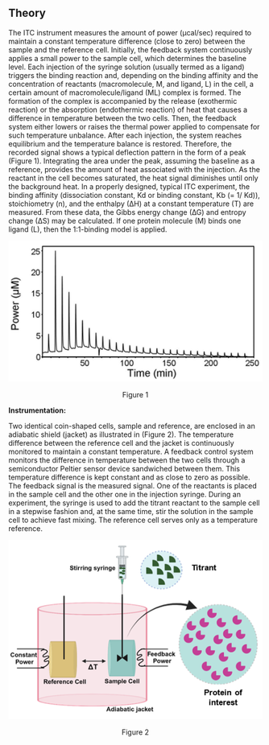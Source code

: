 ## Theory

The ITC instrument measures the amount of power (µcal/sec) required to maintain a constant temperature difference (close to zero) between the sample and the reference cell. Initially, the feedback system continuously applies a small power to the sample cell, which determines the baseline level. Each injection of the syringe solution (usually termed as a ligand) triggers the binding reaction and, depending on the binding affinity and the concentration of reactants (macromolecule, M, and ligand, L) in the cell, a certain amount of macromolecule/ligand (ML) complex is formed. The formation of the complex is accompanied by the release (exothermic reaction) or the absorption (endothermic reaction) of heat that causes a difference in temperature between the two cells. Then, the feedback system either lowers or raises the thermal power applied to compensate for such temperature unbalance. After each injection, the system reaches equilibrium and the temperature balance is restored. Therefore, the recorded signal shows a typical deflection pattern in the form of a peak (Figure 1). Integrating the area under the peak, assuming the baseline as a reference, provides the amount of heat associated with the injection. As the reactant in the cell becomes saturated, the heat signal diminishes until only the background heat.
In a properly designed, typical ITC experiment, the binding affinity (dissociation constant, Kd or binding constant, Kb (= 1/ Kd)), stoichiometry (n), and the enthalpy (∆H) at a constant temperature (T) are measured. From these data, the Gibbs energy change (∆G) and entropy change (∆S) may be calculated. If one protein molecule (M) binds one ligand (L), then the 1:1-binding model is applied.

<div align="center">
<img src="images/timegraph.png" class="img-fluid">
<p>Figure 1</p>
</div>


**Instrumentation:**

Two identical coin-shaped cells, sample and reference, are enclosed in an adiabatic shield (jacket) as illustrated in (Figure 2). The temperature difference between the reference cell and the jacket is continuously monitored to maintain a constant temperature. A feedback control system monitors the difference in temperature between the two cells through a semiconductor Peltier sensor device sandwiched between them. This temperature difference is kept constant and as close to zero as possible. The feedback signal is the measured signal.
One of the reactants is placed in the sample cell and the other one in the injection syringe. During an experiment, the syringe is used to add the titrant reactant to the sample cell in a stepwise fashion and, at the same time, stir the solution in the sample cell to achieve fast mixing. The reference cell serves only as a temperature reference.

<div align="center">
<img src="images/setup.png" class="img-fluid">
<p>Figure 2</p>
</div>